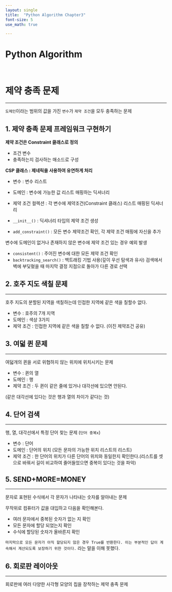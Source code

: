 ```yaml
---
layout: single
title:  "Python Algorithm Chapter3"
font-size: 5
use_math: true

---
```

# Python Algorithm

<br/>



# **제약 충족 문제**
---
`도메인`이라는 범위의 값을 가진 `변수`가 `제약 조건`을 모두 충족하는 문제

## **1. 제약 충족 문제 프레임워크 구현하기**



**제약 조건은 Constraint 클래스로 정의** 
* 조건 변수
* 충족하는지 검사하는 매소드로 구성

**CSP 클래스 : 제네릭을 사용하여 유연하게 처리** 
* 변수 : 변수 리스트
* 도메인 : 변수에 가능한 값 리스트 매핑하는 딕셔너리
* 제약 조건 컬렉션 : 각 변수에 제약조건(Constraint 클래스) 리스트 매핑된 딕셔너리


* `__init__()` : 딕셔너리 타입의 제약 조건 생성
* `add_constraint()` : 모든 변수 제약조건 확인, 각 제약 조건 매핑에 자신을 추가

변수에 도메인이 없거나 존재하지 않은 변수에 제약 조건 있는 경우 예외 발생

* `consistent()` : 주어진 변수에 대한 모든 제약 조건 확인
* `backtracking_search()` : 백트래킹 기법 사용(깊이 우선 탐색과 유사) 검색에서 벽에 부딪혔을 때 마지막 결정 지점으로 돌아가 다른 경로 선택


## **2. 호주 지도 색칠 문제**
---
호주 지도의 분할된 지역을 색칠하는데 인접한 지역에 같은 색을 칠할수 없다.

* 변수 : 호주의 7개 지역
* 도메인 : 색상 3가지
* 제약 조건 : 인접한 지역에 같은 색을 칠할 수 없다. (이진 제약조건 공유)

## **3. 여덟 퀸 문제**
---
여덟개의 퀸을 서로 위협하지 않는 위치에 위치시키는 문제


* 변수 : 퀸의 열
* 도메인 : 행
* 제약 조건 : 두 퀸이 같은 줄에 있거나 대각선에 있으면 안된다.

(같은 대각선에 있다는 것은 행과 열의 차이가 같다는 것)

## **4. 단어 검색**
---
행, 열, 대각선에서 특정 단어 찾는 문제 (`단어 중복x`)


* 변수 : 단어
* 도메인 : 단어의 위치 (모든 문자의 가능한 위치 리스트의 리스트)
* 제약 조건 : 한 단어의 위치가 다른 단어의 위치와 동일한지 확인한다.(리스트를 셋으로 바꿔서 길이 비교하여 줄어들었으면 중복이 있다는 것을 파악) 

## **5. SEND+MORE=MONEY**
---
문자로 표현된 수식에서 각 문자가 나타내는 숫자를 알아내는 문제


무작위로 컴퓨터가 값을 대입하고 다음을 확인해본다.

* 여러 문자에서 중복된 숫자가 없는 지 확인
* 모든 문자에 할당 되었는지 확인
* 수식에 할당된 숫자가 올바른지 확인

`마지막으로 모든 문자가 아직 할당되지 않은 경우 True를 반환한다. 이는 부분적인 답이 계속해서 계산되도록 보장하기 위한 것이다.` 라는 말을 이해 못했다.

## **6. 회로판 레이아웃**
--- 
회로판에 여러 다양한 사각형 모양의 칩을 장착하는 제약 충족 문제
